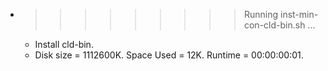 * >>>>>>>>> Running inst-min-con-cld-bin.sh ...
  * Install cld-bin.
  * Disk size = 1112600K. Space Used = 12K. Runtime = 00:00:00:01.
